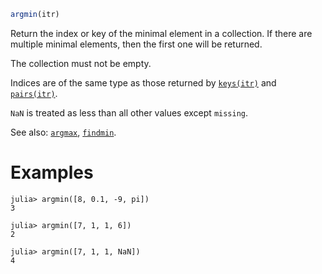 ```julia
argmin(itr)
```

Return the index or key of the minimal element in a collection. If there are multiple minimal elements, then the first one will be returned.

The collection must not be empty.

Indices are of the same type as those returned by [`keys(itr)`](@ref) and [`pairs(itr)`](@ref).

`NaN` is treated as less than all other values except `missing`.

See also: [`argmax`](@ref), [`findmin`](@ref).

# Examples

```jldoctest
julia> argmin([8, 0.1, -9, pi])
3

julia> argmin([7, 1, 1, 6])
2

julia> argmin([7, 1, 1, NaN])
4
```
